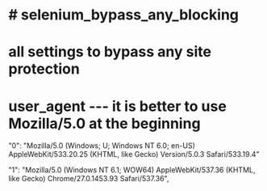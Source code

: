 # # selenium_bypass_any_blocking


# all settings to bypass any site protection

# user_agent --- it is better to use Mozilla/5.0 at the beginning

"0": "Mozilla/5.0 (Windows; U; Windows NT 6.0; en-US) AppleWebKit/533.20.25 (KHTML, like Gecko) Version/5.0.3 Safari/533.19.4"

"1": "Mozilla/5.0 (Windows NT 6.1; WOW64) AppleWebKit/537.36 (KHTML, like Gecko) Chrome/27.0.1453.93 Safari/537.36",
